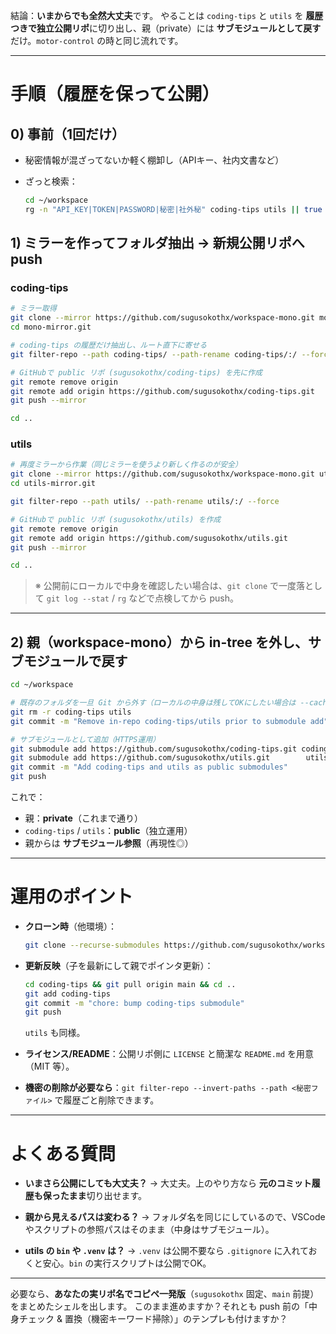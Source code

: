結論：**いまからでも全然大丈夫**です。
やることは `coding-tips` と `utils` を **履歴つきで独立公開リポ**に切り出し、親（private）には **サブモジュールとして戻す**だけ。`motor-control` の時と同じ流れです。

---

# 手順（履歴を保って公開）

## 0) 事前（1回だけ）

* 秘密情報が混ざってないか軽く棚卸し（APIキー、社内文書など）
* ざっと検索：

  ```bash
  cd ~/workspace
  rg -n "API_KEY|TOKEN|PASSWORD|秘密|社外秘" coding-tips utils || true
  ```

## 1) ミラーを作ってフォルダ抽出 → 新規公開リポへ push

### coding-tips

```bash
# ミラー取得
git clone --mirror https://github.com/sugusokothx/workspace-mono.git mono-mirror.git
cd mono-mirror.git

# coding-tips の履歴だけ抽出し、ルート直下に寄せる
git filter-repo --path coding-tips/ --path-rename coding-tips/:/ --force

# GitHubで public リポ (sugusokothx/coding-tips) を先に作成
git remote remove origin
git remote add origin https://github.com/sugusokothx/coding-tips.git
git push --mirror

cd ..
```

### utils

```bash
# 再度ミラーから作業（同じミラーを使うより新しく作るのが安全）
git clone --mirror https://github.com/sugusokothx/workspace-mono.git utils-mirror.git
cd utils-mirror.git

git filter-repo --path utils/ --path-rename utils/:/ --force

# GitHubで public リポ (sugusokothx/utils) を作成
git remote remove origin
git remote add origin https://github.com/sugusokothx/utils.git
git push --mirror

cd ..
```

> ※ 公開前にローカルで中身を確認したい場合は、`git clone` で一度落として `git log --stat` / `rg` などで点検してから push。

---

## 2) 親（workspace-mono）から in-tree を外し、サブモジュールで戻す

```bash
cd ~/workspace

# 既存のフォルダを一旦 Git から外す（ローカルの中身は残してOKにしたい場合は --cached）
git rm -r coding-tips utils
git commit -m "Remove in-repo coding-tips/utils prior to submodule add"

# サブモジュールとして追加（HTTPS運用）
git submodule add https://github.com/sugusokothx/coding-tips.git coding-tips
git submodule add https://github.com/sugusokothx/utils.git        utils
git commit -m "Add coding-tips and utils as public submodules"
git push
```

これで：

* 親：**private**（これまで通り）
* `coding-tips` / `utils`：**public**（独立運用）
* 親からは **サブモジュール参照**（再現性◎）

---

# 運用のポイント

* **クローン時**（他環境）：

  ```bash
  git clone --recurse-submodules https://github.com/sugusokothx/workspace-mono.git
  ```

* **更新反映**（子を最新にして親でポインタ更新）：

  ```bash
  cd coding-tips && git pull origin main && cd ..
  git add coding-tips
  git commit -m "chore: bump coding-tips submodule"
  git push
  ```

  `utils` も同様。

* **ライセンス/README**：公開リポ側に `LICENSE` と簡潔な `README.md` を用意（MIT 等）。

* **機密の削除が必要なら**：`git filter-repo --invert-paths --path <秘密ファイル>` で履歴ごと削除できます。

---

# よくある質問

* **いまさら公開にしても大丈夫？**
  → 大丈夫。上のやり方なら **元のコミット履歴も保ったまま**切り出せます。

* **親から見えるパスは変わる？**
  → フォルダ名を同じにしているので、VSCode やスクリプトの参照パスはそのまま（中身はサブモジュール）。

* **utils の `bin` や `.venv` は？**
  → `.venv` は公開不要なら `.gitignore` に入れておくと安心。`bin` の実行スクリプトは公開でOK。

---

必要なら、**あなたの実リポ名でコピペ一発版**（`sugusokothx` 固定、`main` 前提）をまとめたシェルを出します。
このまま進めますか？それとも push 前の「中身チェック & 置換（機密キーワード掃除）」のテンプレも付けますか？
